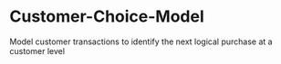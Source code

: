 # Customer-Choice-Model
Model customer transactions to identify the next logical purchase at a customer level
